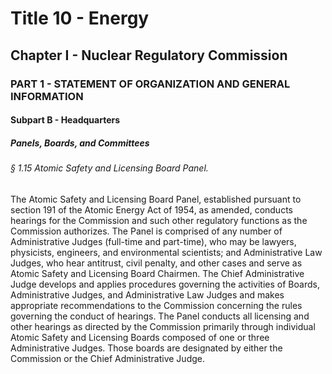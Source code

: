 
# Title 10 - Energy
## Chapter I - Nuclear Regulatory Commission
### PART 1 - STATEMENT OF ORGANIZATION AND GENERAL INFORMATION
#### Subpart B - Headquarters
##### Panels, Boards, and Committees
###### § 1.15 Atomic Safety and Licensing Board Panel.

The Atomic Safety and Licensing Board Panel, established pursuant to section 191 of the Atomic Energy Act of 1954, as amended, conducts hearings for the Commission and such other regulatory functions as the Commission authorizes. The Panel is comprised of any number of Administrative Judges (full-time and part-time), who may be lawyers, physicists, engineers, and environmental scientists; and Administrative Law Judges, who hear antitrust, civil penalty, and other cases and serve as Atomic Safety and Licensing Board Chairmen. The Chief Administrative Judge develops and applies procedures governing the activities of Boards, Administrative Judges, and Administrative Law Judges and makes appropriate recommendations to the Commission concerning the rules governing the conduct of hearings. The Panel conducts all licensing and other hearings as directed by the Commission primarily through individual Atomic Safety and Licensing Boards composed of one or three Administrative Judges. Those boards are designated by either the Commission or the Chief Administrative Judge.
